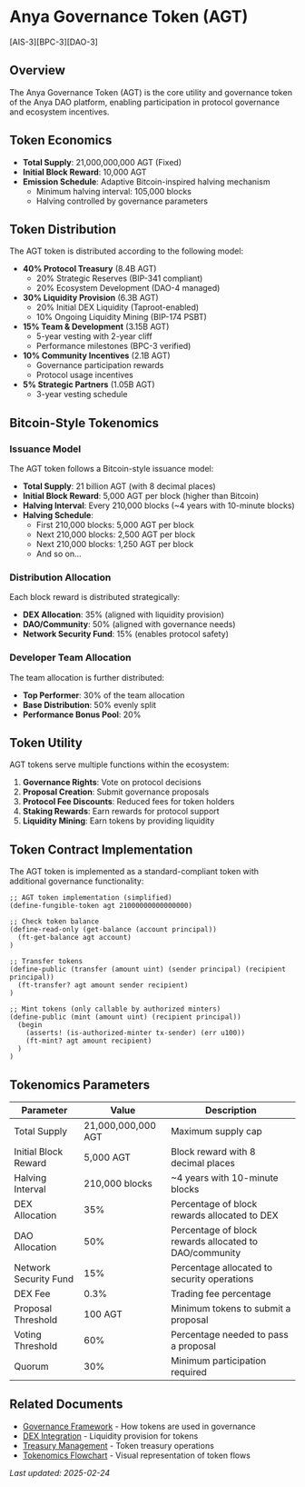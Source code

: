 # Anya Governance Token (AGT)

[AIS-3][BPC-3][DAO-3]

## Overview

The Anya Governance Token (AGT) is the core utility and governance token of the Anya DAO platform, enabling participation in protocol governance and ecosystem incentives.

## Token Economics

- **Total Supply**: 21,000,000,000 AGT (Fixed)
- **Initial Block Reward**: 10,000 AGT
- **Emission Schedule**: Adaptive Bitcoin-inspired halving mechanism
  - Minimum halving interval: 105,000 blocks
  - Halving controlled by governance parameters

## Token Distribution

The AGT token is distributed according to the following model:

- **40% Protocol Treasury** (8.4B AGT)
  - 20% Strategic Reserves (BIP-341 compliant)
  - 20% Ecosystem Development (DAO-4 managed)
- **30% Liquidity Provision** (6.3B AGT)
  - 20% Initial DEX Liquidity (Taproot-enabled)
  - 10% Ongoing Liquidity Mining (BIP-174 PSBT)
- **15% Team & Development** (3.15B AGT)
  - 5-year vesting with 2-year cliff
  - Performance milestones (BPC-3 verified)
- **10% Community Incentives** (2.1B AGT)
  - Governance participation rewards
  - Protocol usage incentives
- **5% Strategic Partners** (1.05B AGT)
  - 3-year vesting schedule

## Bitcoin-Style Tokenomics

### Issuance Model

The AGT token follows a Bitcoin-style issuance model:

- **Total Supply**: 21 billion AGT (with 8 decimal places)
- **Initial Block Reward**: 5,000 AGT per block (higher than Bitcoin)
- **Halving Interval**: Every 210,000 blocks (~4 years with 10-minute blocks)
- **Halving Schedule**:
  - First 210,000 blocks: 5,000 AGT per block
  - Next 210,000 blocks: 2,500 AGT per block
  - Next 210,000 blocks: 1,250 AGT per block
  - And so on...

### Distribution Allocation

Each block reward is distributed strategically:

- **DEX Allocation**: 35% (aligned with liquidity provision)
- **DAO/Community**: 50% (aligned with governance needs)
- **Network Security Fund**: 15% (enables protocol safety)

### Developer Team Allocation

The team allocation is further distributed:

- **Top Performer**: 30% of the team allocation
- **Base Distribution**: 50% evenly split
- **Performance Bonus Pool**: 20%

## Token Utility

AGT tokens serve multiple functions within the ecosystem:

1. **Governance Rights**: Vote on protocol decisions
2. **Proposal Creation**: Submit governance proposals
3. **Protocol Fee Discounts**: Reduced fees for token holders
4. **Staking Rewards**: Earn rewards for protocol support
5. **Liquidity Mining**: Earn tokens by providing liquidity

## Token Contract Implementation

The AGT token is implemented as a standard-compliant token with additional governance functionality:

```clarity
;; AGT token implementation (simplified)
(define-fungible-token agt 21000000000000000)

;; Check token balance
(define-read-only (get-balance (account principal))
  (ft-get-balance agt account)
)

;; Transfer tokens
(define-public (transfer (amount uint) (sender principal) (recipient principal))
  (ft-transfer? agt amount sender recipient)
)

;; Mint tokens (only callable by authorized minters)
(define-public (mint (amount uint) (recipient principal))
  (begin
    (asserts! (is-authorized-minter tx-sender) (err u100))
    (ft-mint? agt amount recipient)
  )
)
```

## Tokenomics Parameters

| Parameter | Value | Description |
|-----------|-------|-------------|
| Total Supply | 21,000,000,000 AGT | Maximum supply cap |
| Initial Block Reward | 5,000 AGT | Block reward with 8 decimal places |
| Halving Interval | 210,000 blocks | ~4 years with 10-minute blocks |
| DEX Allocation | 35% | Percentage of block rewards allocated to DEX |
| DAO Allocation | 50% | Percentage of block rewards allocated to DAO/community |
| Network Security Fund | 15% | Percentage allocated to security operations |
| DEX Fee | 0.3% | Trading fee percentage |
| Proposal Threshold | 100 AGT | Minimum tokens to submit a proposal |
| Voting Threshold | 60% | Percentage needed to pass a proposal |
| Quorum | 30% | Minimum participation required |

## Related Documents

- [Governance Framework](GOVERNANCE_FRAMEWORK.md) - How tokens are used in governance
- [DEX Integration](DEX_INTEGRATION.md) - Liquidity provision for tokens
- [Treasury Management](TREASURY_MANAGEMENT.md) - Token treasury operations
- [Tokenomics Flowchart](TOKENOMICS_FLOWCHART.md) - Visual representation of token flows

*Last updated: 2025-02-24* 